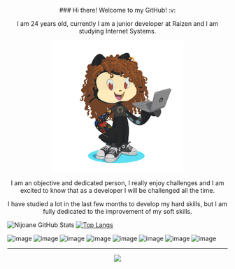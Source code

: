 <p align="center">
    ### Hi there! Welcome to my GitHub! :v:
</p>

<p align="center">
    I am 24 years old, currently I am a junior developer at Raízen and I am studying Internet Systems.
</p>

<p align="center">
    <img src="assets/my-octocat.png" width="300">
</p>

<p align="center">
    I am an objective and dedicated person, I really enjoy challenges and I am excited to know that as a developer I will be challenged all the time.
</p>

<p align="center">
    I have studied a lot in the last few months to develop my hard skills, but I am fully dedicated to the improvement of my soft skills.
</p>


![Nijoane GitHub Stats](https://github-readme-stats.vercel.app/api?username=Nijoane&show_icons=true) [![Top Langs](https://github-readme-stats.vercel.app/api/top-langs/?username=Nijoane&layout=compact)](https://github.com/Nijoane/github-readme-stats)

![image](https://img.shields.io/badge/HTML5-E34F26?style=for-the-badge&logo=html5&logoColor=white) ![image](https://img.shields.io/badge/CSS3-1572B6?style=for-the-badge&logo=css3&logoColor=white) ![image](https://img.shields.io/badge/JavaScript-323330?style=for-the-badge&logo=javascript&logoColor=F7DF1E) ![image](https://img.shields.io/badge/Node.js-43853D?style=for-the-badge&logo=node.js&logoColor=white) ![image](https://img.shields.io/badge/React-20232A?style=for-the-badge&logo=react&logoColor=61DAFB) ![image](https://img.shields.io/badge/Bootstrap-563D7C?style=for-the-badge&logo=bootstrap&logoColor=white) ![image](https://img.shields.io/badge/PostgreSQL-316192?style=for-the-badge&logo=postgresql&logoColor=white) ![image](https://img.shields.io/badge/Heroku-430098?style=for-the-badge&logo=heroku&logoColor=white)

___
<p align="center">
    <a href="https://www.linkedin.com/in/nicaelyjoane/" alt="LinkedIn" target="_blank">
        <img src="https://img.shields.io/badge/LinkedIn-0077B5?style=for-the-badge&logo=linkedin&logoColor=white">
    </a>
</p>
